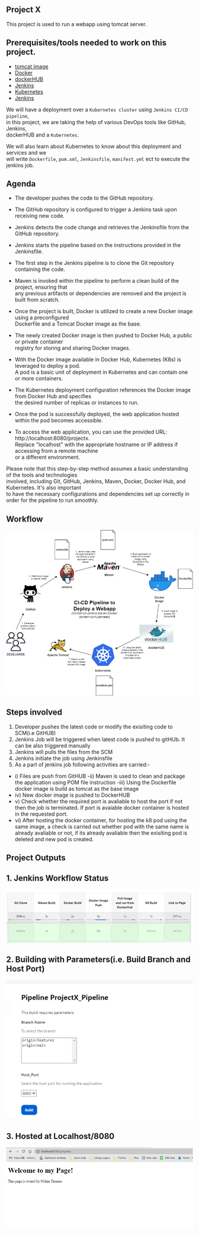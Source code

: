 ## Project X

This project is used to run a webapp using tomcat server.

## Prerequisites/tools needed to work on this project. 
 
- [tomcat image](https://hub.docker.com/_/tomcat)
- [Docker](https://docs.docker.com/get-started/overview/)
- [dockerHUB](https://www.docker.com/products/docker-hub/)
- [Jenkins](https://www.jenkins.io/doc/tutorials/)
- [Kubernetes](https://github.com/Krishnamohan-Yerrabilli/Kubernetes-hands-on)
- [Jenkins](https://www.jenkins.io/doc/tutorials/)

We will have a deployment over a `Kubernetes cluster` using `Jenkins CI/CD pipeline`,  <br>
in this project, we are taking the help of various DevOps tools like GitHub, Jenkins, <br>
dockerHUB and a `Kubernetes`.

We will also learn about Kubernetes to know about this deployment and services and we  <br>
will write `Dockerfile`, `pom.xml`, `Jenkinsfile`, `manifest.yml` ect to execute the jenkins job.

## Agenda 

- The developer pushes the code to the GitHub repository.

- The GitHub repository is configured to trigger a Jenkins task upon receiving new code.

- Jenkins detects the code change and retrieves the Jenkinsfile from the GitHub repository.

- Jenkins starts the pipeline based on the instructions provided in the Jenkinsfile.

- The first step in the Jenkins pipeline is to clone the Git repository containing the code.

- Maven is invoked within the pipeline to perform a clean build of the project, ensuring that <br>
any previous artifacts or dependencies are removed and the project is built from scratch.

- Once the project is built, Docker is utilized to create a new Docker image using a preconfigured <br>
Dockerfile and a Tomcat Docker image as the base.

- The newly created Docker image is then pushed to Docker Hub, a public or private container <br>
registry for storing and sharing Docker images.

- With the Docker image available in Docker Hub, Kubernetes (K8s) is leveraged to deploy a pod.<br>
A pod is a basic unit of deployment in Kubernetes and can contain one or more containers.

- The Kubernetes deployment configuration references the Docker image from Docker Hub and specifies <br>
the desired number of replicas or instances to run.

- Once the pod is successfully deployed, the web application hosted within the pod becomes accessible.

- To access the web application, you can use the provided URL: http://localhost:8080/projectx. <br>
Replace "localhost" with the appropriate hostname or IP address if accessing from a remote machine<br>
or a different environment.

Please note that this step-by-step method assumes a basic understanding of the tools and technologies<br>
involved, including Git, GitHub, Jenkins, Maven, Docker, Docker Hub, and Kubernetes. It's also important <br>
to have the necessary configurations and dependencies set up correctly in order for the pipeline to run smoothly.

## Workflow

![Work Flow](Pictures/webapp.drawio.png)

## Steps involved
1. Developer pushes the latest code or modify the exisiting code to SCM(i.e GitHUB)
2. Jenkins Job will be triggered when latest code is pushed to gitHUb. It can be also triggered manually
3. Jenkins will pulls the files from the SCM
4. Jenkins initiate the job using Jenkinsfile
5. As a part of jenkins job following activities are carried:-
  - i)   Files are push from GitHUB
  -ii)  Maven is used to clean and package the application using POM file instruction
  -iii) Using the Dockerfile docker image is build as tomcat as the base image
  - iv)  New docker image is pushed to DockerHUB
  - v)   Check whether the required port is avaliable to host the port if not then the job is terminated. If port is avaiable docker container is hosted in the requested port.
  - vi)  After hosting the docker container, for hosting the k8 pod using the same image, a check is carried out whether pod with the same name is already avaliable or not, if its already avaliable then the exisiting pod is deleted and new pod is created.

## Project Outputs

## 1. Jenkins Workflow Status

![Jenkins Steps](Pictures/Jenkins_Workflow.png)

## 2. Building with Parameters(i.e. Build Branch and Host Port)

![BuildParameters](Pictures/build_paramters.png)

## 3. Hosted at Localhost/8080

![Jenkins Steps](Pictures/webpage.png)
